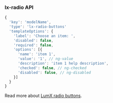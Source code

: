 ### lx-radio API
```javascript
{
  'key': 'modelName',
  'type': 'lx-radio-buttons'
  'templateOptions': {
    'label': 'Choose an item: ',
    'disabled': false,
    'required': false,
    'options': [{
      'name': 'item 1',
      'value': '1', // ng-value
      'description': 'item 1 help description',
      'checked': false, // ng-checked
      'disabled': false, // ng-disabled
    }]
  }
}
```
Read more about [LumX radio buttons](http://ui.lumapps.com/css/radio-buttons).

